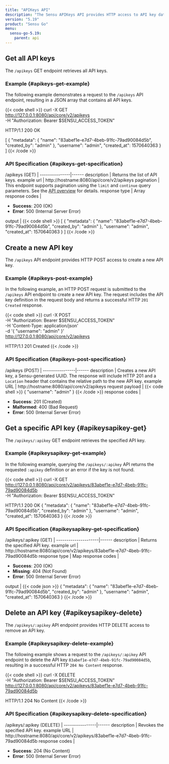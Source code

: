```yaml
---
title: "APIKeys API"
description: "The Sensu APIKeys API provides HTTP access to API key data. This reference includes examples for returning lists of API keys, creating API keys, and more."
version: "5.19"
product: "Sensu Go"
menu:
  sensu-go-5.19:
    parent: api
---
```


## Get all API keys

The `/apikeys` GET endpoint retrieves all API keys.

### Example {#apikeys-get-example}

The following example demonstrates a request to the `/apikeys` API endpoint, resulting in a JSON array that contains all API keys.

{{< code shell >}}
curl -X GET \
http://127.0.0.1:8080/api/core/v2/apikeys \
-H "Authorization: Bearer $SENSU_ACCESS_TOKEN"

HTTP/1.1 200 OK

[
  {
    "metadata": {
      "name": "83abef1e-e7d7-4beb-91fc-79ad90084d5b",
      "created_by": "admin"
    },
    "username": "admin",
    "created_at": 1570640363
  }
]
{{< /code >}}

### API Specification {#apikeys-get-specification}

/apikeys (GET)  | 
---------------|------
description    | Returns the list of API keys.
example url    | http://hostname:8080/api/core/v2/apikeys
pagination     | This endpoint supports pagination using the `limit` and `continue` query parameters. See the [API overview][1] for details.
response type  | Array
response codes | <ul><li>**Success**: 200 (OK)</li><li>**Error**: 500 (Internal Server Error)</li></ul>
output         | {{< code shell >}}
[
  {
    "metadata": {
      "name": "83abef1e-e7d7-4beb-91fc-79ad90084d5b",
      "created_by": "admin"
    },
    "username": "admin",
    "created_at": 1570640363
  }
]
{{< /code >}}

## Create a new API key

The `/apikeys` API endpoint provides HTTP POST access to create a new API key.

### Example {#apikeys-post-example}

In the following example, an HTTP POST request is submitted to the `/apikeys` API endpoint to create a new API key.
The request includes the API key definition in the request body and returns a successful HTTP `201 Created` response.

{{< code shell >}}
curl -X POST \
-H "Authorization: Bearer $SENSU_ACCESS_TOKEN" \
-H 'Content-Type: application/json' \
-d '{
  "username": "admin"
}' \
http://127.0.0.1:8080/api/core/v2/apikeys

HTTP/1.1 201 Created
{{< /code >}}

### API Specification {#apikeys-post-specification}

/apikeys (POST) | 
----------------|------
description     | Creates a new API key, a Sensu-generated UUID. The response will include HTTP 201 and a `Location` header that contains the relative path to the new API key.
example URL     | http://hostname:8080/api/core/v2/apikeys
request payload  | {{< code shell >}}
{
  "username": "admin"
}
{{< /code >}}
response codes  | <ul><li>**Success**: 201 (Created)</li><li>**Malformed**: 400 (Bad Request)</li><li>**Error**: 500 (Internal Server Error)</li></ul>

## Get a specific API key {#apikeysapikey-get}

The `/apikeys/:apikey` GET endpoint retrieves the specified API key.

### Example {#apikeysapikey-get-example}

In the following example, querying the `/apikeys/:apikey` API returns the requested `:apikey` definition or an error if the key is not found.

{{< code shell >}}
curl -X GET \
http://127.0.0.1:8080/api/core/v2/apikeys/83abef1e-e7d7-4beb-91fc-79ad90084d5b \
-H "Authorization: Bearer $SENSU_ACCESS_TOKEN"

HTTP/1.1 200 OK
{
  "metadata": {
    "name": "83abef1e-e7d7-4beb-91fc-79ad90084d5b",
    "created_by": "admin"
  },
  "username": "admin",
  "created_at": 1570640363
}
{{< /code >}}

### API Specification {#apikeysapikey-get-specification}

/apikeys/:apikey (GET) | 
---------------------|------
description          | Returns the specified API key.
example url          | http://hostname:8080/api/core/v2/apikeys/83abef1e-e7d7-4beb-91fc-79ad90084d5b
response type        | Map
response codes       | <ul><li>**Success**: 200 (OK)</li><li>**Missing**: 404 (Not Found)</li><li>**Error**: 500 (Internal Server Error)</li></ul>
output               | {{< code json >}}
{
  "metadata": {
    "name": "83abef1e-e7d7-4beb-91fc-79ad90084d5b",
    "created_by": "admin"
  },
  "username": "admin",
  "created_at": 1570640363
}
{{< /code >}}

## Delete an API key {#apikeysapikey-delete}

The `/apikeys/:apikey` API endpoint provides HTTP DELETE access to remove an API key.

### Example {#apikeysapikey-delete-example}

The following example shows a request to the `/apikeys/:apikey` API endpoint to delete the API key `83abef1e-e7d7-4beb-91fc-79ad90084d5b`, resulting in a successful HTTP `204 No Content` response.

{{< code shell >}}
curl -X DELETE \
-H "Authorization: Bearer $SENSU_ACCESS_TOKEN" \
http://127.0.0.1:8080/api/core/v2/apikeys/83abef1e-e7d7-4beb-91fc-79ad90084d5b

HTTP/1.1 204 No Content
{{< /code >}}

### API Specification {#apikeysapikey-delete-specification}

/apikeys/:apikey (DELETE) | 
----------------|------
description     | Revokes the specified API key.
example URL     | http://hostname:8080/api/core/v2/apikeys/83abef1e-e7d7-4beb-91fc-79ad90084d5b
response codes  | <ul><li>**Success**: 204 (No Content)</li><li>**Error**: 500 (Internal Server Error)</li></ul>

[1]: ../overview#pagination
